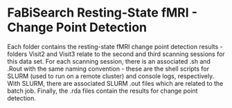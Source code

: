 # FaBiSearch Resting-State fMRI - Change Point Detection

Each folder contains the resting-state fMRI change point detection results - folders Visit2 and Visit3 relate to the second and third scanning sessions for this data set. For each scanning session, there is an associated .sh and .Rout with the same naming convention - these are the shell scripts for SLURM (used to run on a remote cluster) and console logs, respectively. With SLURM, there are associated SLURM .out files which are related to the batch job. Finally, the .rda files contain the results for change point detection.